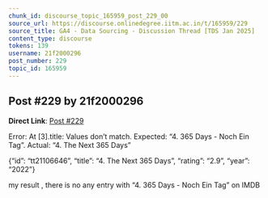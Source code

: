 ```yaml
---
chunk_id: discourse_topic_165959_post_229_00
source_url: https://discourse.onlinedegree.iitm.ac.in/t/165959/229
source_title: GA4 - Data Sourcing - Discussion Thread [TDS Jan 2025]
content_type: discourse
tokens: 139
username: 21f2000296
post_number: 229
topic_id: 165959
---
```


## Post #229 by 21f2000296

**Direct Link**: [Post #229](https://discourse.onlinedegree.iitm.ac.in/t/165959/229)

Error: At [3].title: Values don’t match. Expected: “4. 365 Days - Noch Ein Tag”. Actual: “4. The Next 365 Days”

{“id”: “tt21106646”, “title”: “4. The Next 365 Days”, “rating”: “2.9”, “year”: “2022”}

my result , there is no any entry with “4. 365 Days - Noch Ein Tag” on IMDB
